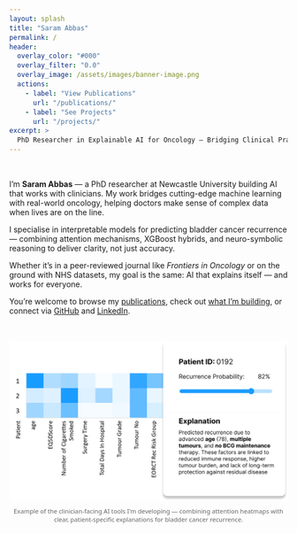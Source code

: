 ```yaml
---
layout: splash
title: "Saram Abbas"
permalink: /
header:
  overlay_color: "#000"
  overlay_filter: "0.0"
  overlay_image: /assets/images/banner-image.png
  actions:
    - label: "View Publications"
      url: "/publications/"
    - label: "See Projects"
      url: "/projects/"
excerpt: >
  PhD Researcher in Explainable AI for Oncology — Bridging Clinical Practice with Transparent Machine Learning
---
```



<div style="display: flex; flex-wrap: wrap; gap: 2rem; margin-top: 2rem; align-items: flex-start;">
<!-- 
  <div style="flex: 1; min-width: 300px;">
    <p>
      Welcome! I'm <strong>Saram Abbas</strong>, a PhD researcher at Newcastle University using interpretable machine learning to improve how we predict cancer recurrence, especially in real-world clinical settings.
      My research focuses on developing transparent models like attention-enhanced neural networks, XGBoost hybrids, and neuro-symbolic AI to bring clarity to complex predictions.
    </p>

    <p>
      I'm particularly passionate about <strong>making AI explainable for clinicians</strong> and <strong>scalable for underserved healthcare systems</strong>.
      My work has been published in <em>Frontiers in Oncology</em> and accepted at <em>EMBC 2025</em>.
    </p>

    <p>
      Feel free to explore my <a href="/publications/">publications</a>, <a href="/projects/">projects</a>,
      or connect via <a href="https://github.com/saramabbas">GitHub</a> or <a href="https://www.linkedin.com/in/saram-abbas/">LinkedIn</a>.
    </p>
  </div> -->



  <div style="flex: 1; min-width: 300px;">
  <p>
    I’m <strong>Saram Abbas</strong> — a PhD researcher at Newcastle University building AI that works with clinicians. My work bridges cutting-edge machine learning with real-world oncology, helping doctors make sense of complex data when lives are on the line.
  </p>

  <p>
    I specialise in interpretable models for predicting bladder cancer recurrence — combining attention mechanisms, XGBoost hybrids, and neuro-symbolic reasoning to deliver clarity, not just accuracy.
  </p>

  <p>
    Whether it’s in a peer-reviewed journal like <em>Frontiers in Oncology</em> or on the ground with NHS datasets, my goal is the same: AI that explains itself — and works for everyone.
  </p>

  <p>
    You’re welcome to browse my <a href="/publications/">publications</a>, check out <a href="/projects/">what I’m building</a>, or connect via <a href="https://github.com/saramabbas">GitHub</a> and <a href="https://www.linkedin.com/in/saram-abbas/">LinkedIn</a>.
  </p>
</div>


<div style="flex: 1; min-width: 300px;">
  <figure style="margin: 0;">
    <img src="/assets/images/AttentionExplanation.png" 
         alt="Attention visual" 
         style="width: 100%; border-radius: 0px; box-shadow: 0 4px 12px rgba(0,0,0,0);">
    <figcaption style="font-family: 'Segoe UI', sans-serif; font-size: 0.7rem; color: #666; margin-top: 0.5rem; text-align: center;">
      Example of the clinician-facing AI tools I'm developing — combining attention heatmaps with clear, patient-specific explanations for bladder cancer recurrence.
    </figcaption>
  </figure>
</div>


</div>

